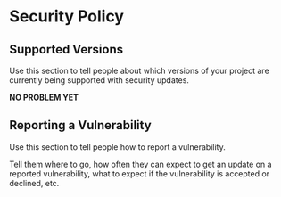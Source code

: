 # Security Policy

## Supported Versions

Use this section to tell people about which versions of your project are
currently being supported with security updates.

**NO PROBLEM YET**

## Reporting a Vulnerability

Use this section to tell people how to report a vulnerability.

Tell them where to go, how often they can expect to get an update on a
reported vulnerability, what to expect if the vulnerability is accepted or
declined, etc.
